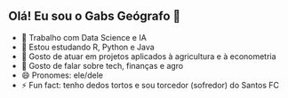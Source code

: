 ## Olá! Eu sou o Gabs Geógrafo 👋

- 🔭 Trabalho com Data Science e IA
- 🌱 Estou estudando R, Python e Java
- 👯 Gosto de atuar em projetos aplicados à agricultura e à econometria
- 💬 Gosto de falar sobre tech, finanças e agro
- 😄 Pronomes: ele/dele
- ⚡ Fun fact: tenho dedos tortos e sou torcedor (sofredor) do Santos FC
